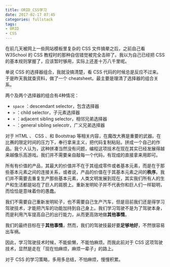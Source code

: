 ```yaml
---
title: ORID_CSS学习
date: 2017-02-17 07:45
categories: fullstack
tags: 
- ORID
- CSS
---
```


在前几天被网上一些网站模板里复杂的 CSS 文件搞晕之后，之前自己看 W3School 的 CSS 教程时的那种自信错觉被完全击碎了。我以为自己已经把 CSS 的基本规则掌握了，应该暂时够用，实际上还差十万八千里呢。

单说 CSS 的选择器组合，我就没搞清楚，看 CSS 代码的时候总是反应不过来。于是昨天我就查资料，做了一个 cheatsheet。最主要是理清了选择器的组合关系。

两个及两个选择器的组合有4种情况：

- `space` ：descendant selector，包含选择器
- `>` ：child selector，子元素选择器
- `+` ：adjacent sibling selector，相邻兄弟选择器
- `~` ：general sibling selecotr，广义兄弟选择器

对于 HTML 、 CSS 、和 Bootstrap 等相关内容，在魔改大赛是重要的武器。在比赛的限定时间的压力下，奉行拿来主义，把代码复制粘贴，拼成一个自己的作品。我个人认为，这种拼凑当然没有问题，编程这项技术在现在其实已经发展得越来越像乐高游戏。我们并不需要亲自敲每一个代码，有现成的直接拿来用即可。

所有有价值的产品，其最大的价值并不在于其组成零件或者基本元素，而是在于那些基本元素之间的连接关系，或者说，产品的价值在于其基本元素之间的**秩序**。我们并不需要去重复生产那些基本元素，人类文明发展到现在，其实我们所有人的生产和生活都是站在了巨人的肩膀上。重新发明轮子并不代表你和巨人们一样聪明，而恰恰是意味着你的愚蠢。

我们不需要自己重新发明轮子，也不需要自己生产汽车，但是目前我们还是得学习驾驶技术，才能把汽车的功能加持到自己身上。我们学习驾驶不是为了驾驶本身，而是利用汽车提高自己的出行能力，从而更高效地做**其他事情**。

我们的最终目标在于**其他事情**，然而，我们的驾驶技最好要**足够地好**，不然很容易出车祸。

因此，学习驾驶技术时候，不能偷懒，不能怕麻烦。而我此前对于 CSS 这项驾驶技术，显然是走在「现在怕麻烦，麻烦一辈子」的路上。

对于 CSS 的学习策略，多用多总结，不怕麻烦，慢慢积累。